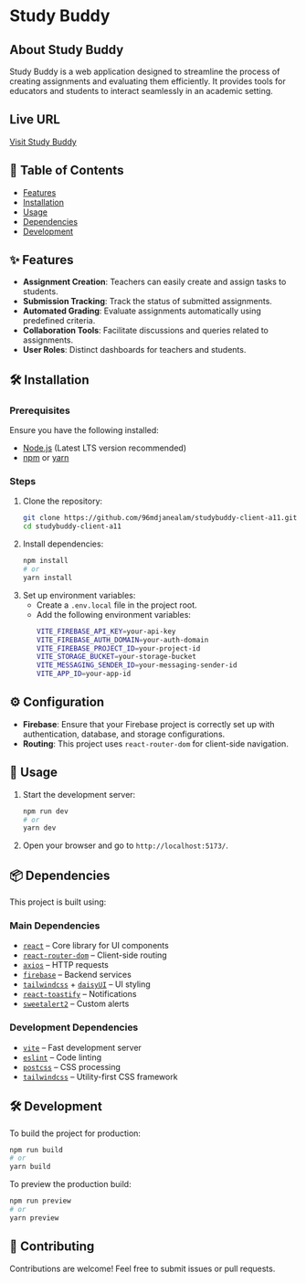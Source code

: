 # Study Buddy

## About Study Buddy
Study Buddy is a web application designed to streamline the process of creating assignments and evaluating them efficiently. It provides tools for educators and students to interact seamlessly in an academic setting.

## Live URL
[Visit Study Buddy](https://study-buddy-71834.web.app/)  

## 📖 Table of Contents
- [Features](#-features)  
- [Installation](#-installation)  
- [Usage](#-usage)  
- [Dependencies](#-dependencies)  
- [Development](#-development)  

## ✨ Features  
- **Assignment Creation**: Teachers can easily create and assign tasks to students.  
- **Submission Tracking**: Track the status of submitted assignments.  
- **Automated Grading**: Evaluate assignments automatically using predefined criteria.  
- **Collaboration Tools**: Facilitate discussions and queries related to assignments.  
- **User Roles**: Distinct dashboards for teachers and students.  

## 🛠 Installation  
### Prerequisites  
Ensure you have the following installed:  
- [Node.js](https://nodejs.org/) (Latest LTS version recommended)  
- [npm](https://www.npmjs.com/) or [yarn](https://yarnpkg.com/)  

### Steps  
1. Clone the repository:  
   ```sh
   git clone https://github.com/96mdjanealam/studybuddy-client-a11.git
   cd studybuddy-client-a11
   ```  
2. Install dependencies:  
   ```sh
   npm install
   # or
   yarn install
   ```  
3. Set up environment variables:  
   - Create a `.env.local` file in the project root.  
   - Add the following environment variables:  
     ```sh
     VITE_FIREBASE_API_KEY=your-api-key
     VITE_FIREBASE_AUTH_DOMAIN=your-auth-domain
     VITE_FIREBASE_PROJECT_ID=your-project-id
     VITE_STORAGE_BUCKET=your-storage-bucket
     VITE_MESSAGING_SENDER_ID=your-messaging-sender-id
     VITE_APP_ID=your-app-id
     ```  

## ⚙️ Configuration  
- **Firebase**: Ensure that your Firebase project is correctly set up with authentication, database, and storage configurations.  
- **Routing**: This project uses `react-router-dom` for client-side navigation.  

## 🚀 Usage  
1. Start the development server:  
   ```sh
   npm run dev
   # or
   yarn dev
   ```  
2. Open your browser and go to `http://localhost:5173/`.  

## 📦 Dependencies  
This project is built using:  

### **Main Dependencies**  
- [`react`](https://react.dev/) – Core library for UI components  
- [`react-router-dom`](https://reactrouter.com/) – Client-side routing  
- [`axios`](https://axios-http.com/) – HTTP requests  
- [`firebase`](https://firebase.google.com/) – Backend services  
- [`tailwindcss`](https://tailwindcss.com/) + [`daisyUI`](https://daisyui.com/) – UI styling  
- [`react-toastify`](https://github.com/fkhadra/react-toastify) – Notifications  
- [`sweetalert2`](https://sweetalert2.github.io/) – Custom alerts  

### **Development Dependencies**  
- [`vite`](https://vitejs.dev/) – Fast development server  
- [`eslint`](https://eslint.org/) – Code linting  
- [`postcss`](https://postcss.org/) – CSS processing  
- [`tailwindcss`](https://tailwindcss.com/) – Utility-first CSS framework  

## 🛠 Development  
To build the project for production:  
```sh
npm run build
# or
yarn build
```  
To preview the production build:  
```sh
npm run preview
# or
yarn preview
```  

## 🤝 Contributing  
Contributions are welcome! Feel free to submit issues or pull requests.
